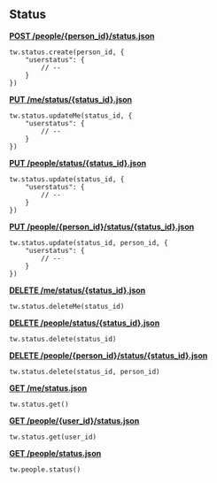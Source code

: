 ## Status
[**POST /people/{person_id}/status.json**](https://developer.teamwork.com/people-status#create_status)

```
tw.status.create(person_id, {
	"userstatus": {
		// --
	}
})
```

[**PUT /me/status/{status_id}.json**](https://developer.teamwork.com/people-status#update_status)

```
tw.status.updateMe(status_id, {
	"userstatus": {
		// --
	}
})
```

[**PUT /people/status/{status_id}.json**](https://developer.teamwork.com/people-status#update_status)

```
tw.status.update(status_id, {
	"userstatus": {
		// --
	}
})
```

[**PUT /people/{person_id}/status/{status_id}.json**](https://developer.teamwork.com/people-status#update_status)

```
tw.status.update(status_id, person_id, {
	"userstatus": {
		// --
	}
})
```

[**DELETE /me/status/{status_id}.json**](https://developer.teamwork.com/people-status#delete_status)

```
tw.status.deleteMe(status_id)
```

[**DELETE /people/status/{status_id}.json**](https://developer.teamwork.com/people-status#delete_status)

```
tw.status.delete(status_id)
```

[**DELETE /people/{person_id}/status/{status_id}.json**](https://developer.teamwork.com/people-status#delete_status)

```
tw.status.delete(status_id, person_id)
```

[**GET /me/status.json**](https://developer.teamwork.com/people-status#retrieve_a_person)

```
tw.status.get()
```

[**GET /people/{user_id}/status.json**](https://developer.teamwork.com/people-status#retrieve_a_person)

```
tw.status.get(user_id)
```

[**GET /people/status.json**](https://developer.teamwork.com/people-status#retrieve_everybod)

```
tw.people.status()
```